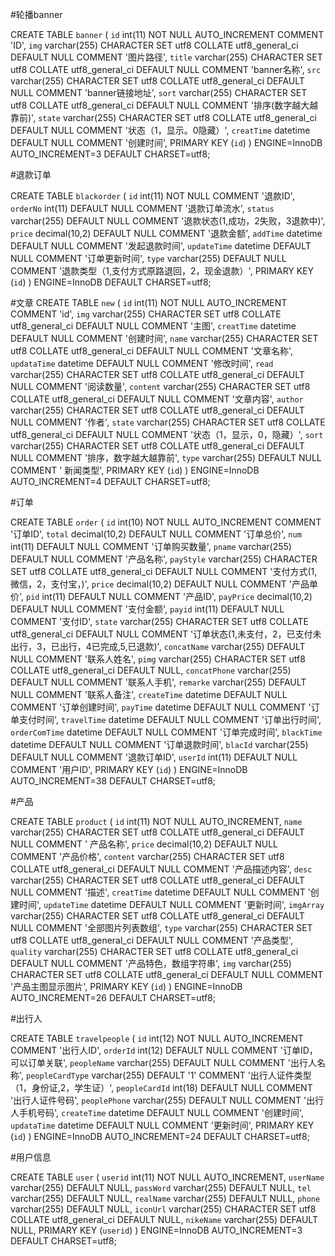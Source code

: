 #轮播banner

CREATE TABLE `banner` (
  `id` int(11) NOT NULL AUTO_INCREMENT COMMENT 'ID',
  `img` varchar(255) CHARACTER SET utf8 COLLATE utf8_general_ci DEFAULT NULL COMMENT '图片路径',
  `title` varchar(255) CHARACTER SET utf8 COLLATE utf8_general_ci DEFAULT NULL COMMENT 'banner名称',
  `src` varchar(255) CHARACTER SET utf8 COLLATE utf8_general_ci DEFAULT NULL COMMENT 'banner链接地址',
  `sort` varchar(255) CHARACTER SET utf8 COLLATE utf8_general_ci DEFAULT NULL COMMENT '排序(数字越大越靠前)',
  `state` varchar(255) CHARACTER SET utf8 COLLATE utf8_general_ci DEFAULT NULL COMMENT '状态（1，显示。0隐藏）',
  `creatTime` datetime DEFAULT NULL COMMENT '创建时间',
  PRIMARY KEY (`id`)
) ENGINE=InnoDB AUTO_INCREMENT=3 DEFAULT CHARSET=utf8;


#退款订单

CREATE TABLE `blackorder` (
  `id` int(11) NOT NULL COMMENT '退款ID',
  `orderNo` int(11) DEFAULT NULL COMMENT '退款订单流水',
  `status` varchar(255) DEFAULT NULL COMMENT '退款状态(1,成功，2失败，3退款中)',
  `price` decimal(10,2) DEFAULT NULL COMMENT '退款金额',
  `addTime` datetime DEFAULT NULL COMMENT '发起退款时间',
  `updateTime` datetime DEFAULT NULL COMMENT '订单更新时间',
  `type` varchar(255) DEFAULT NULL COMMENT '退款类型（1,支付方式原路退回，2，现金退款）',
  PRIMARY KEY (`id`)
) ENGINE=InnoDB DEFAULT CHARSET=utf8;

#文章
CREATE TABLE `new` (
  `id` int(11) NOT NULL AUTO_INCREMENT COMMENT 'id',
  `img` varchar(255) CHARACTER SET utf8 COLLATE utf8_general_ci DEFAULT NULL COMMENT '主图',
  `creatTime` datetime DEFAULT NULL COMMENT '创建时间',
  `name` varchar(255) CHARACTER SET utf8 COLLATE utf8_general_ci DEFAULT NULL COMMENT '文章名称',
  `updataTime` datetime DEFAULT NULL COMMENT '修改时间',
  `read` varchar(255) CHARACTER SET utf8 COLLATE utf8_general_ci DEFAULT NULL COMMENT '阅读数量',
  `content` varchar(255) CHARACTER SET utf8 COLLATE utf8_general_ci DEFAULT NULL COMMENT '文章内容',
  `author` varchar(255) CHARACTER SET utf8 COLLATE utf8_general_ci DEFAULT NULL COMMENT '作者',
  `state` varchar(255) CHARACTER SET utf8 COLLATE utf8_general_ci DEFAULT NULL COMMENT '状态（1，显示，0，隐藏）',
  `sort` varchar(255) CHARACTER SET utf8 COLLATE utf8_general_ci DEFAULT NULL COMMENT '排序，数字越大越靠前',
  `type` varchar(255) DEFAULT NULL COMMENT ' 新闻类型',
  PRIMARY KEY (`id`)
) ENGINE=InnoDB AUTO_INCREMENT=4 DEFAULT CHARSET=utf8;

#订单

CREATE TABLE `order` (
  `id` int(10) NOT NULL AUTO_INCREMENT COMMENT '订单ID',
  `total` decimal(10,2) DEFAULT NULL COMMENT '订单总价',
  `num` int(11) DEFAULT NULL COMMENT '订单购买数量',
  `pname` varchar(255) DEFAULT NULL COMMENT '产品名称',
  `payStyle` varchar(255) CHARACTER SET utf8 COLLATE utf8_general_ci DEFAULT NULL COMMENT '支付方式(1,微信，2，支付宝，)',
  `price` decimal(10,2) DEFAULT NULL COMMENT '产品单价',
  `pid` int(11) DEFAULT NULL COMMENT '产品ID',
  `payPrice` decimal(10,2) DEFAULT NULL COMMENT '支付金额',
  `payid` int(11) DEFAULT NULL COMMENT '支付ID',
  `state` varchar(255) CHARACTER SET utf8 COLLATE utf8_general_ci DEFAULT NULL COMMENT '订单状态(1,未支付，2，已支付未出行，3，已出行，4已完成,5,已退款)',
  `concatName` varchar(255) DEFAULT NULL COMMENT '联系人姓名',
  `pimg` varchar(255) CHARACTER SET utf8 COLLATE utf8_general_ci DEFAULT NULL,
  `concatPhone` varchar(255) DEFAULT NULL COMMENT '联系人手机',
  `remarke` varchar(255) DEFAULT NULL COMMENT '联系人备注',
  `createTime` datetime DEFAULT NULL COMMENT '订单创建时间',
  `payTime` datetime DEFAULT NULL COMMENT '订单支付时间',
  `travelTime` datetime DEFAULT NULL COMMENT '订单出行时间',
  `orderComTime` datetime DEFAULT NULL COMMENT '订单完成时间',
  `blackTime` datetime DEFAULT NULL COMMENT '订单退款时间',
  `blacId` varchar(255) DEFAULT NULL COMMENT '退款订单ID',
  `userId` int(11) DEFAULT NULL COMMENT '用户ID',
  PRIMARY KEY (`id`)
) ENGINE=InnoDB AUTO_INCREMENT=38 DEFAULT CHARSET=utf8;

#产品

CREATE TABLE `product` (
  `id` int(11) NOT NULL AUTO_INCREMENT,
  `name` varchar(255) CHARACTER SET utf8 COLLATE utf8_general_ci DEFAULT NULL COMMENT ' 产品名称',
  `price` decimal(10,2) DEFAULT NULL COMMENT '产品价格',
  `content` varchar(255) CHARACTER SET utf8 COLLATE utf8_general_ci DEFAULT NULL COMMENT '产品描述内容',
  `desc` varchar(255) CHARACTER SET utf8 COLLATE utf8_general_ci DEFAULT NULL COMMENT '描述',
  `creatTime` datetime DEFAULT NULL COMMENT '创建时间',
  `updateTime` datetime DEFAULT NULL COMMENT '更新时间',
  `imgArray` varchar(255) CHARACTER SET utf8 COLLATE utf8_general_ci DEFAULT NULL COMMENT '全部图片列表数组',
  `type` varchar(255) CHARACTER SET utf8 COLLATE utf8_general_ci DEFAULT NULL COMMENT '产品类型',
  `quality` varchar(255) CHARACTER SET utf8 COLLATE utf8_general_ci DEFAULT NULL COMMENT '产品特色，数组字符串',
  `img` varchar(255) CHARACTER SET utf8 COLLATE utf8_general_ci DEFAULT NULL COMMENT '产品主图显示图片',
  PRIMARY KEY (`id`)
) ENGINE=InnoDB AUTO_INCREMENT=26 DEFAULT CHARSET=utf8;

#出行人

CREATE TABLE `travelpeople` (
  `id` int(12) NOT NULL AUTO_INCREMENT COMMENT '出行人ID',
  `orderId` int(12) DEFAULT NULL COMMENT '订单ID，可以订单关联',
  `peopleName` varchar(255) DEFAULT NULL COMMENT '出行人名称',
  `peopleCardType` varchar(255) DEFAULT '1' COMMENT '出行人证件类型（1，身份证,2，学生证）',
  `peopleCardId` int(18) DEFAULT NULL COMMENT '出行人证件号码',
  `peoplePhone` varchar(255) DEFAULT NULL COMMENT '出行人手机号码',
  `createTime` datetime DEFAULT NULL COMMENT '创建时间',
  `updataTime` datetime DEFAULT NULL COMMENT '更新时间',
  PRIMARY KEY (`id`)
) ENGINE=InnoDB AUTO_INCREMENT=24 DEFAULT CHARSET=utf8;

#用户信息

CREATE TABLE `user` (
  `userid` int(11) NOT NULL AUTO_INCREMENT,
  `userName` varchar(255) DEFAULT NULL,
  `passWord` varchar(255) DEFAULT NULL,
  `tel` varchar(255) DEFAULT NULL,
  `realName` varchar(255) DEFAULT NULL,
  `phone` varchar(255) DEFAULT NULL,
  `iconUrl` varchar(255) CHARACTER SET utf8 COLLATE utf8_general_ci DEFAULT NULL,
  `nikeName` varchar(255) DEFAULT NULL,
  PRIMARY KEY (`userid`)
) ENGINE=InnoDB AUTO_INCREMENT=3 DEFAULT CHARSET=utf8;
